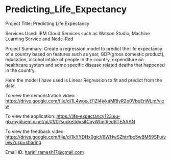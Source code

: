 # Predicting_Life_Expectancy
Project Title: Predicting Life Expectancy

Services Used: IBM Cloud Services such as Watson Studio, Machine Learning Service and Node-Red

Project Summary:
Create a regression model to predict the life expectancy of a country based on features such as  year, GDP(gross domestic product), education, alcohol intake of people in the country, expenditure on healthcare system and some specific disease related deaths that happened in the country.

Here the model I have used is Linear Regression to fit and predict from the data.

To view the demonstration video: https://drive.google.com/file/d/1L4woxJt7jZI4jykaMRIyR2o0VboEnWLm/view

To view the application: https://life-expectancy123.eu-gb.mybluemix.net/ui/#!/0?socketid=sitCayWtmIRedRTEAAAN

To view the feedback video: https://drive.google.com/file/d/1kYYDHx0gicV6WHwSZhtrfbc5wBM59SFu/view?usp=sharing

Email ID: harini.ramesh17@gmail.com

